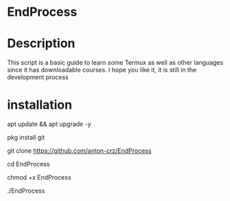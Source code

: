 # EndProcess
# Description
This script is a basic guide to learn some Termux as well as other languages ​​since it has downloadable courses. I hope you like it, it is still in the development process

# installation
apt update && apt upgrade -y

pkg install git

git clone https://github.com/anton-crz/EndProcess

cd EndProcess

chmod +x EndProcess

./EndProcess
